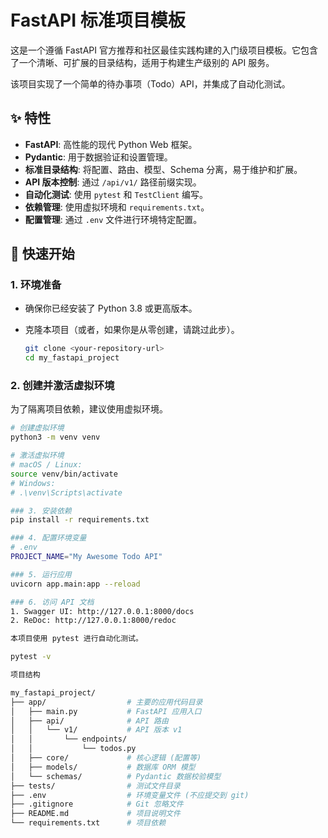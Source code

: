 # FastAPI 标准项目模板

这是一个遵循 FastAPI 官方推荐和社区最佳实践构建的入门级项目模板。它包含了一个清晰、可扩展的目录结构，适用于构建生产级别的 API 服务。

该项目实现了一个简单的待办事项（Todo）API，并集成了自动化测试。

## ✨ 特性

-   **FastAPI**: 高性能的现代 Python Web 框架。
-   **Pydantic**: 用于数据验证和设置管理。
-   **标准目录结构**: 将配置、路由、模型、Schema 分离，易于维护和扩展。
-   **API 版本控制**: 通过 `/api/v1/` 路径前缀实现。
-   **自动化测试**: 使用 `pytest` 和 `TestClient` 编写。
-   **依赖管理**: 使用虚拟环境和 `requirements.txt`。
-   **配置管理**: 通过 `.env` 文件进行环境特定配置。

## 🚀 快速开始

### 1. 环境准备

-   确保你已经安装了 Python 3.8 或更高版本。
-   克隆本项目（或者，如果你是从零创建，请跳过此步）。

    ```bash
    git clone <your-repository-url>
    cd my_fastapi_project
    ```

### 2. 创建并激活虚拟环境

为了隔离项目依赖，建议使用虚拟环境。

```bash
# 创建虚拟环境
python3 -m venv venv

# 激活虚拟环境
# macOS / Linux:
source venv/bin/activate
# Windows:
# .\venv\Scripts\activate

### 3. 安装依赖
pip install -r requirements.txt

### 4. 配置环境变量
# .env
PROJECT_NAME="My Awesome Todo API"

### 5. 运行应用
uvicorn app.main:app --reload

### 6. 访问 API 文档
1. Swagger UI: http://127.0.0.1:8000/docs
2. ReDoc: http://127.0.0.1:8000/redoc

本项目使用 pytest 进行自动化测试。

pytest -v

项目结构

my_fastapi_project/
├── app/                  # 主要的应用代码目录
│   ├── main.py           # FastAPI 应用入口
│   ├── api/              # API 路由
│   │   └── v1/           # API 版本 v1
│   │       └── endpoints/
│   │           └── todos.py
│   ├── core/             # 核心逻辑 (配置等)
│   ├── models/           # 数据库 ORM 模型
│   └── schemas/          # Pydantic 数据校验模型
├── tests/                # 测试文件目录
├── .env                  # 环境变量文件 (不应提交到 git)
├── .gitignore            # Git 忽略文件
├── README.md             # 项目说明文件
└── requirements.txt      # 项目依赖